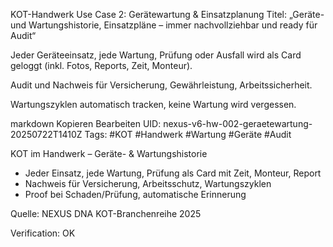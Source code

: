 KOT-Handwerk Use Case 2: Gerätewartung & Einsatzplanung
Titel: „Geräte- und Wartungshistorie, Einsatzpläne – immer nachvollziehbar und ready für Audit“

Jeder Geräteeinsatz, jede Wartung, Prüfung oder Ausfall wird als Card geloggt (inkl. Fotos, Reports, Zeit, Monteur).

Audit und Nachweis für Versicherung, Gewährleistung, Arbeitssicherheit.

Wartungszyklen automatisch tracken, keine Wartung wird vergessen.

markdown
Kopieren
Bearbeiten
UID: nexus-v6-hw-002-geraetewartung-20250722T1410Z
Tags: #KOT #Handwerk #Wartung #Geräte #Audit

KOT im Handwerk – Geräte- & Wartungshistorie

- Jeder Einsatz, jede Wartung, Prüfung als Card mit Zeit, Monteur, Report
- Nachweis für Versicherung, Arbeitsschutz, Wartungszyklen
- Proof bei Schaden/Prüfung, automatische Erinnerung

Quelle: NEXUS DNA KOT-Branchenreihe 2025

Verification: OK